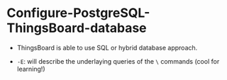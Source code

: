 # Configure-PostgreSQL-ThingsBoard-database
- ThingsBoard is able to use SQL or hybrid database approach.

- `-E`: will describe the underlaying queries of the `\` commands (cool for learning!)
